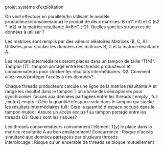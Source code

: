 projet système d'exploitation

On veut effectuer en parallèle(En utilisant le modèle producteurs/consommateur) le produit de deux matrices: 
B (n1* m1)  et C (n2 * m2) ⇒ la matrice résultante A=B*C ;
Q1: Quelles sont les structures de données à utiliser ?

Les matrices sont remplis par des valeurs aléatoires
       Matrices (B, C, A) : Utilisées pour stocker les données des matrices B, C et la matrice résultante A.

Les résultats intermédiaires seront placés dans un tampon de taille “T[N]”.
       Tampon (T) : tampon partagé entre les threads producteurs et consommateurs pour stocker les résultats intermédiaires.
Q2: Comment allez-vous protéger l'accès à ces données?

Chaque threads producteurs calcule une ligne de la matrice résultante A et range les résultat dans le tampon T
    on utulise des sémaphores pour synchroniser l'accès aux données partagées entre les threads ( empty , full ,mutex)
    empty :  Gère la quantité d'espace vide dans le tampon qui stocke les résultats intermédiaires
    full :  Gère la quantité d'espace occupé dans le tampon
    mutex : Assure un accès exclusif au tampon partagé entre les threads
Q3: Quels sont les risques?

Les threads consommateurs consomment l'élément T[y]  le place dans la matrice résultante A  au bon emplacement!
   Concurrence : Risque d'accès simultané aux données partagées par plusieurs threads    
   interblocage : Risque qu'un ensemble de threads se bloque mutuellement

